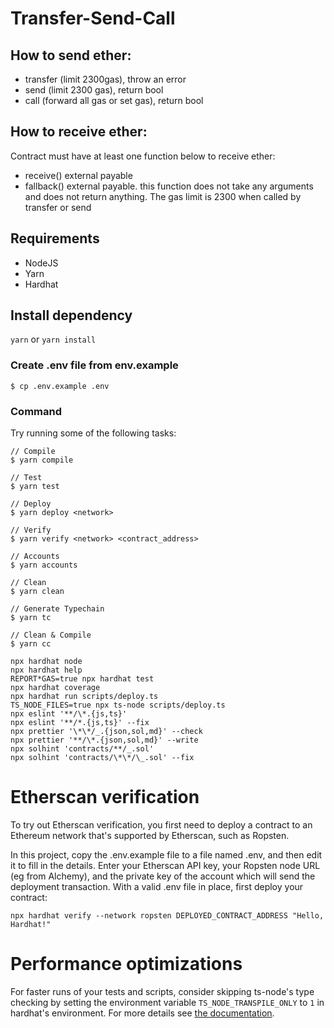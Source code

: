 # Transfer-Send-Call

## How to send ether:

- transfer (limit 2300gas), throw an error
- send (limit 2300 gas), return bool
- call (forward all gas or set gas), return bool

## How to receive ether:

Contract must have at least one function below to receive ether:

- receive() external payable
- fallback() external payable. this function does not take any arguments and does not return anything.
  The gas limit is 2300 when called by transfer or send

## Requirements

- NodeJS
- Yarn
- Hardhat

## Install dependency

`yarn` or `yarn install`

### Create .env file from env.example

```
$ cp .env.example .env
```

### Command

Try running some of the following tasks:

```shell
// Compile
$ yarn compile

// Test
$ yarn test

// Deploy
$ yarn deploy <network>

// Verify
$ yarn verify <network> <contract_address>

// Accounts
$ yarn accounts

// Clean
$ yarn clean

// Generate Typechain
$ yarn tc

// Clean & Compile
$ yarn cc

```

```
npx hardhat node
npx hardhat help
REPORT*GAS=true npx hardhat test
npx hardhat coverage
npx hardhat run scripts/deploy.ts
TS_NODE_FILES=true npx ts-node scripts/deploy.ts
npx eslint '**/\*.{js,ts}'
npx eslint '**/*.{js,ts}' --fix
npx prettier '\*\*/_.{json,sol,md}' --check
npx prettier '**/\*.{json,sol,md}' --write
npx solhint 'contracts/**/_.sol'
npx solhint 'contracts/\*\*/\_.sol' --fix

```

# Etherscan verification

To try out Etherscan verification, you first need to deploy a contract to an Ethereum network that's supported by Etherscan, such as Ropsten.

In this project, copy the .env.example file to a file named .env, and then edit it to fill in the details. Enter your Etherscan API key, your Ropsten node URL (eg from Alchemy), and the private key of the account which will send the deployment transaction. With a valid .env file in place, first deploy your contract:

```shell
npx hardhat verify --network ropsten DEPLOYED_CONTRACT_ADDRESS "Hello, Hardhat!"
```

# Performance optimizations

For faster runs of your tests and scripts, consider skipping ts-node's type checking by setting the environment variable `TS_NODE_TRANSPILE_ONLY` to `1` in hardhat's environment. For more details see [the documentation](https://hardhat.org/guides/typescript.html#performance-optimizations).
